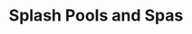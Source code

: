 ---
title: "Splash Pools and Spas"
url: /bossier-city/splash-pools-and-spas/
shop: swimming pool
---